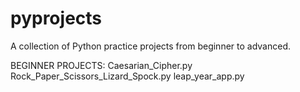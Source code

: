 # pyprojects
A collection of Python practice projects from beginner to advanced.

BEGINNER PROJECTS:
Caesarian_Cipher.py
Rock_Paper_Scissors_Lizard_Spock.py
leap_year_app.py
